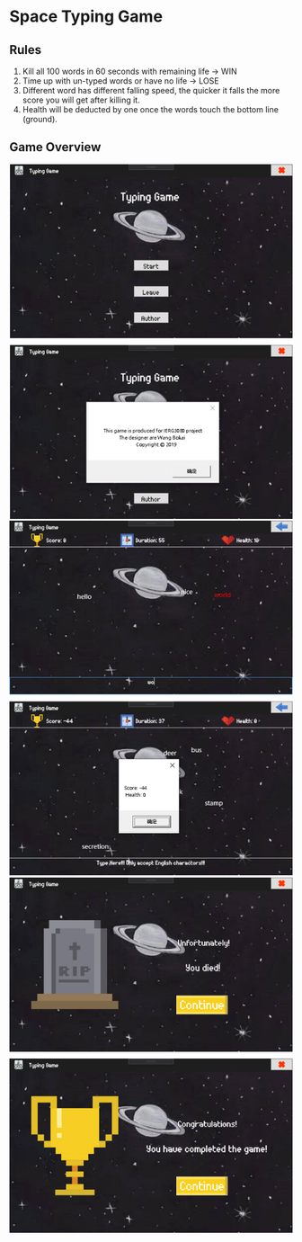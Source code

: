 # Space Typing Game
## Rules 
1. Kill all 100 words in 60 seconds with remaining life -> WIN
2. Time up with un-typed words or have no life -> LOSE
3. Different word has different falling speed, the quicker it falls the more score you will get after killing it.
4. Health will be deducted by one once the words touch the bottom line (ground).

## Game Overview

![](pic/1.png)
![](pic/2.png)
![](pic/3.png)

